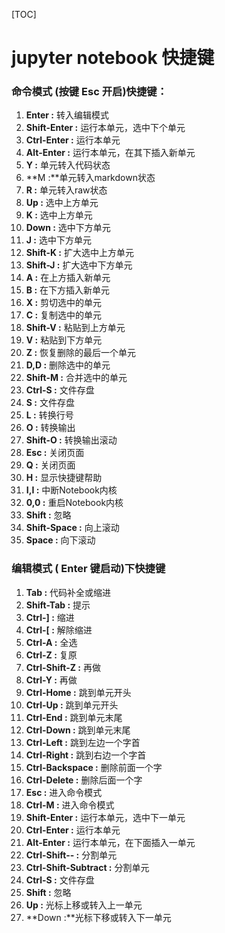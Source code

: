 [TOC]

# jupyter notebook 快捷键

### 命令模式 (按键 Esc 开启)快捷键：

1. **Enter :** 转入编辑模式
2. **Shift-Enter :** 运行本单元，选中下个单元
3. **Ctrl-Enter :** 运行本单元
4. **Alt-Enter :** 运行本单元，在其下插入新单元
5. **Y :** 单元转入代码状态
6. **M :**单元转入markdown状态
7. **R :** 单元转入raw状态
8. **Up :** 选中上方单元
9. **K :** 选中上方单元
10. **Down :** 选中下方单元
11. **J :** 选中下方单元
12. **Shift-K :** 扩大选中上方单元
13. **Shift-J :** 扩大选中下方单元
14. **A :** 在上方插入新单元
15. **B :** 在下方插入新单元
16. **X :** 剪切选中的单元
17. **C :** 复制选中的单元
18. **Shift-V :** 粘贴到上方单元
19. **V :** 粘贴到下方单元
20. **Z :** 恢复删除的最后一个单元
21. **D,D :** 删除选中的单元
22. **Shift-M :** 合并选中的单元
23. **Ctrl-S :** 文件存盘
24. **S :** 文件存盘
25. **L :** 转换行号
26. **O :** 转换输出
27. **Shift-O :** 转换输出滚动
28. **Esc :** 关闭页面
29. **Q :** 关闭页面
30. **H :** 显示快捷键帮助
31. **I,I :** 中断Notebook内核
32. **0,0 :** 重启Notebook内核
33. **Shift :** 忽略
34. **Shift-Space :** 向上滚动
35. **Space :** 向下滚动

### 编辑模式 ( Enter 键启动)下快捷键

1. **Tab :** 代码补全或缩进
2. **Shift-Tab :** 提示
3. **Ctrl-] :** 缩进
4. **Ctrl-[ :** 解除缩进
5. **Ctrl-A :** 全选
6. **Ctrl-Z :** 复原
7. **Ctrl-Shift-Z :** 再做
8. **Ctrl-Y :** 再做
9. **Ctrl-Home :** 跳到单元开头
10. **Ctrl-Up :** 跳到单元开头
11. **Ctrl-End :** 跳到单元末尾
12. **Ctrl-Down :** 跳到单元末尾
13. **Ctrl-Left :** 跳到左边一个字首
14. **Ctrl-Right :** 跳到右边一个字首
15. **Ctrl-Backspace :** 删除前面一个字
16. **Ctrl-Delete :** 删除后面一个字
17. **Esc :** 进入命令模式
18. **Ctrl-M :** 进入命令模式
19. **Shift-Enter :** 运行本单元，选中下一单元
20. **Ctrl-Enter :** 运行本单元
21. **Alt-Enter :** 运行本单元，在下面插入一单元
22. **Ctrl-Shift-- :** 分割单元
23. **Ctrl-Shift-Subtract :** 分割单元
24. **Ctrl-S :** 文件存盘
25. **Shift :** 忽略
26. **Up :** 光标上移或转入上一单元
27. **Down :**光标下移或转入下一单元